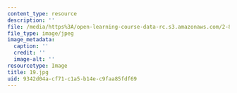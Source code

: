 ```yaml
---
content_type: resource
description: ''
file: /media/https%3A/open-learning-course-data-rc.s3.amazonaws.com/2-830j-control-of-manufacturing-processes-sma-6303-spring-2008/9342d04acf71c1a5b14ec9faa85fdf69_19.jpg
file_type: image/jpeg
image_metadata:
  caption: ''
  credit: ''
  image-alt: ''
resourcetype: Image
title: 19.jpg
uid: 9342d04a-cf71-c1a5-b14e-c9faa85fdf69
---
```

